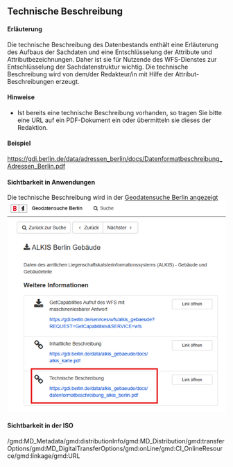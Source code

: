 ## Technische Beschreibung

#### Erläuterung
Die technische Beschreibung des Datenbestands enthält eine Erläuterung des Aufbaus der Sachdaten und eine Entschlüsselung der Attribute und Attributbezeichnungen. Daher ist sie für Nutzende des WFS-Dienstes zur Entschlüsselung der Sachdatenstruktur wichtig. Die technische Beschreibung wird von dem/der Redakteur/in mit Hilfe der Attribut-Beschreibungen erzeugt.

#### Hinweise
* Ist bereits eine technische Beschreibung vorhanden, so tragen Sie bitte eine URL auf ein PDF-Dokument ein oder übermitteln sie dieses der Redaktion.

#### Beispiel
<a href="https://gdi.berlin.de/data/adressen_berlin/docs/Datenformatbeschreibung_Adressen_Berlin.pdf" class="popup" target="_blank">https://gdi.berlin.de/data/adressen_berlin/docs/Datenformatbeschreibung_Adressen_Berlin.pdf</a>

#### Sichtbarkeit in Anwendungen
Die technische Beschreibung wird in der <a href="https://gdi.berlin.de/geonetwork/srv/ger/catalog.search#/metadata/4949391f-a7a9-4b24-b855-5e8dbf5e3f6d" class="popup" target="_blank">Geodatensuche Berlin angezeigt<span>
<img src="https://raw.githubusercontent.com/gdi-be/mde-deployment/refs/heads/main/codelists/help/previews/technicalDescription.png"></span></a>

#### Sichtbarkeit in der ISO
/gmd:MD_Metadata/gmd:distributionInfo/gmd:MD_Distribution/gmd:transferOptions/gmd:MD_DigitalTransferOptions/gmd:onLine/gmd:CI_OnlineResource/gmd:linkage/gmd:URL

